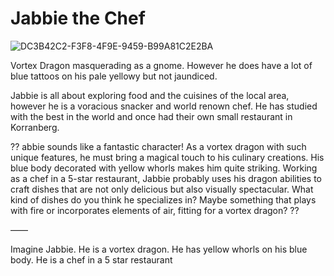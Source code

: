 # Jabbie the Chef



![DC3B42C2-F3F8-4F9E-9459-B99A81C2E2BA](images/DC3B42C2-F3F8-4F9E-9459-B99A81C2E2BA.webp)

Vortex Dragon masquerading as a gnome. However he does have a lot of blue tattoos on his pale yellowy but not jaundiced.

Jabbie is all about exploring food and the cuisines of the local area, however he is a voracious snacker and world renown chef. He has studied with the best in the world and once had their own small restaurant in Korranberg.

??
abbie sounds like a fantastic character! As a vortex dragon with such unique features, he must bring a magical touch to his culinary creations. His blue body decorated with yellow whorls makes him quite striking. Working as a chef in a 5-star restaurant, Jabbie probably uses his dragon abilities to craft dishes that are not only delicious but also visually spectacular. What kind of dishes do you think he specializes in? Maybe something that plays with fire or incorporates elements of air, fitting for a vortex dragon?
??

——

Imagine Jabbie. He is a vortex dragon. He has yellow whorls on his blue body. He is a chef in a 5 star restaurant
